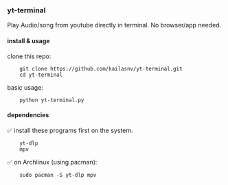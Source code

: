 ### yt-terminal

Play Audio/song from youtube directly in terminal. No browser/app needed.

#### install & usage

clone this repo:

        git clone https://github.com/kailasnv/yt-terminal.git
        cd yt-terminal

basic usage:

        python yt-terminal.py

#### dependencies

✅ install these programs first on the system.

        yt-dlp
        mpv

✅ on Archlinux (using pacman):

        sudo pacman -S yt-dlp mpv
